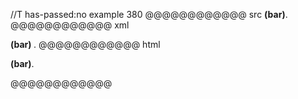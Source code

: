 //T has-passed:no
example 380
@@@@@@@@@@@@ src
__(bar)__.
@@@@@@@@@@@@ xml
<?xml version="1.0" encoding="UTF-8"?>
<!DOCTYPE document SYSTEM "CommonMark.dtd">
<document xmlns="http://commonmark.org/xml/1.0">
  <paragraph>
    <strong>
      <text>(bar)</text>
    </strong>
    <text>.</text>
  </paragraph>
</document>
@@@@@@@@@@@@ html
<p><strong>(bar)</strong>.</p>
@@@@@@@@@@@@

